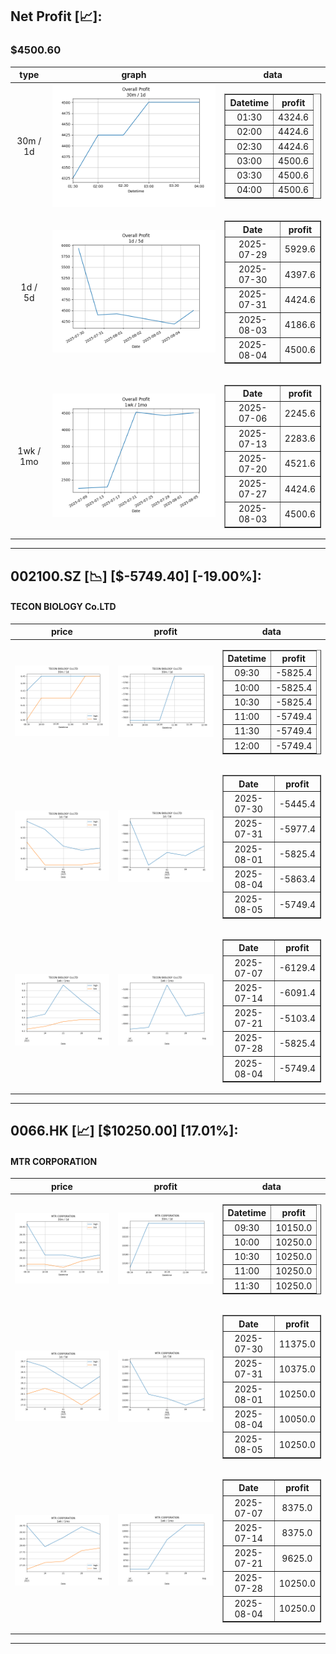 ## Net Profit [📈]:
### $4500.60
|type|graph|data|
|:---:|:---:|:---:|
|30m / 1d|![net_profit](image/overall_30m-1d.png)|<table border="1" class="dataframe"> <thead> <tr style="text-align: center;"> <th>Datetime</th> <th>profit</th> </tr> </thead> <tbody> <tr> <td>01:30</td> <td>4324.6</td> </tr> <tr> <td>02:00</td> <td>4424.6</td> </tr> <tr> <td>02:30</td> <td>4424.6</td> </tr> <tr> <td>03:00</td> <td>4500.6</td> </tr> <tr> <td>03:30</td> <td>4500.6</td> </tr> <tr> <td>04:00</td> <td>4500.6</td> </tr> </tbody></table>|
|1d / 5d|![net_profit](image/overall_1d-5d.png)|<table border="1" class="dataframe"> <thead> <tr style="text-align: center;"> <th>Date</th> <th>profit</th> </tr> </thead> <tbody> <tr> <td>2025-07-29</td> <td>5929.6</td> </tr> <tr> <td>2025-07-30</td> <td>4397.6</td> </tr> <tr> <td>2025-07-31</td> <td>4424.6</td> </tr> <tr> <td>2025-08-03</td> <td>4186.6</td> </tr> <tr> <td>2025-08-04</td> <td>4500.6</td> </tr> </tbody></table>|
|1wk / 1mo|![net_profit](image/overall_1wk-1mo.png)|<table border="1" class="dataframe"> <thead> <tr style="text-align: center;"> <th>Date</th> <th>profit</th> </tr> </thead> <tbody> <tr> <td>2025-07-06</td> <td>2245.6</td> </tr> <tr> <td>2025-07-13</td> <td>2283.6</td> </tr> <tr> <td>2025-07-20</td> <td>4521.6</td> </tr> <tr> <td>2025-07-27</td> <td>4424.6</td> </tr> <tr> <td>2025-08-03</td> <td>4500.6</td> </tr> </tbody></table>|
---
## 002100.SZ [📉] [$-5749.40] [-19.00%]:
#### TECON BIOLOGY Co.LTD
|price|profit|data|
|:---:|:---:|:---:|
|![price](image/002100.SZ_30m-1d_price.png)|![profit](image/002100.SZ_30m-1d_profit.png)|<table border="1" class="dataframe"> <thead> <tr style="text-align: center;"> <th>Datetime</th> <th>profit</th> </tr> </thead> <tbody> <tr> <td>09:30</td> <td>-5825.4</td> </tr> <tr> <td>10:00</td> <td>-5825.4</td> </tr> <tr> <td>10:30</td> <td>-5825.4</td> </tr> <tr> <td>11:00</td> <td>-5749.4</td> </tr> <tr> <td>11:30</td> <td>-5749.4</td> </tr> <tr> <td>12:00</td> <td>-5749.4</td> </tr> </tbody></table>|
|![price](image/002100.SZ_1d-5d_price.png)|![profit](image/002100.SZ_1d-5d_profit.png)|<table border="1" class="dataframe"> <thead> <tr style="text-align: center;"> <th>Date</th> <th>profit</th> </tr> </thead> <tbody> <tr> <td>2025-07-30</td> <td>-5445.4</td> </tr> <tr> <td>2025-07-31</td> <td>-5977.4</td> </tr> <tr> <td>2025-08-01</td> <td>-5825.4</td> </tr> <tr> <td>2025-08-04</td> <td>-5863.4</td> </tr> <tr> <td>2025-08-05</td> <td>-5749.4</td> </tr> </tbody></table>|
|![price](image/002100.SZ_1wk-1mo_price.png)|![profit](image/002100.SZ_1wk-1mo_profit.png)|<table border="1" class="dataframe"> <thead> <tr style="text-align: center;"> <th>Date</th> <th>profit</th> </tr> </thead> <tbody> <tr> <td>2025-07-07</td> <td>-6129.4</td> </tr> <tr> <td>2025-07-14</td> <td>-6091.4</td> </tr> <tr> <td>2025-07-21</td> <td>-5103.4</td> </tr> <tr> <td>2025-07-28</td> <td>-5825.4</td> </tr> <tr> <td>2025-08-04</td> <td>-5749.4</td> </tr> </tbody></table>|
---
## 0066.HK [📈] [$10250.00] [17.01%]:
#### MTR CORPORATION
|price|profit|data|
|:---:|:---:|:---:|
|![price](image/0066.HK_30m-1d_price.png)|![profit](image/0066.HK_30m-1d_profit.png)|<table border="1" class="dataframe"> <thead> <tr style="text-align: center;"> <th>Datetime</th> <th>profit</th> </tr> </thead> <tbody> <tr> <td>09:30</td> <td>10150.0</td> </tr> <tr> <td>10:00</td> <td>10250.0</td> </tr> <tr> <td>10:30</td> <td>10250.0</td> </tr> <tr> <td>11:00</td> <td>10250.0</td> </tr> <tr> <td>11:30</td> <td>10250.0</td> </tr> </tbody></table>|
|![price](image/0066.HK_1d-5d_price.png)|![profit](image/0066.HK_1d-5d_profit.png)|<table border="1" class="dataframe"> <thead> <tr style="text-align: center;"> <th>Date</th> <th>profit</th> </tr> </thead> <tbody> <tr> <td>2025-07-30</td> <td>11375.0</td> </tr> <tr> <td>2025-07-31</td> <td>10375.0</td> </tr> <tr> <td>2025-08-01</td> <td>10250.0</td> </tr> <tr> <td>2025-08-04</td> <td>10050.0</td> </tr> <tr> <td>2025-08-05</td> <td>10250.0</td> </tr> </tbody></table>|
|![price](image/0066.HK_1wk-1mo_price.png)|![profit](image/0066.HK_1wk-1mo_profit.png)|<table border="1" class="dataframe"> <thead> <tr style="text-align: center;"> <th>Date</th> <th>profit</th> </tr> </thead> <tbody> <tr> <td>2025-07-07</td> <td>8375.0</td> </tr> <tr> <td>2025-07-14</td> <td>8375.0</td> </tr> <tr> <td>2025-07-21</td> <td>9625.0</td> </tr> <tr> <td>2025-07-28</td> <td>10250.0</td> </tr> <tr> <td>2025-08-04</td> <td>10250.0</td> </tr> </tbody></table>|
---
